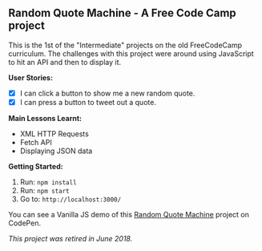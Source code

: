 ## Random Quote Machine -  A Free Code Camp project

This is the 1st of the "Intermediate" projects on the old FreeCodeCamp 
curriculum. The challenges with this project were around using JavaScript to hit
an API and then to display it. 

**User Stories:**
- [x] I can click a button to show me a new random quote.
- [x] I can press a button to tweet out a quote.

**Main Lessons Learnt:**
* XML HTTP Requests
* Fetch API
* Displaying JSON data

**Getting Started:**
 1. Run: `npm install`
 2. Run: `npm start`
 3. Go to: `http://localhost:3000/`

You can see a Vanilla JS demo of this
[Random Quote Machine](https://codepen.io/Pagey/pen/eEXRZy) project on CodePen.

*This project was retired in June 2018.*
